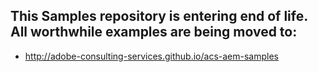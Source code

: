 ## This Samples repository is entering end of life. All worthwhile examples are being moved to: 

* http://adobe-consulting-services.github.io/acs-aem-samples
